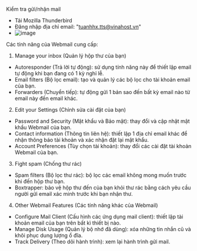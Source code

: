 Kiểm tra gửi/nhận mail
- Tải Mozilla Thunderbird
- Đăng nhập địa chỉ email: "tuanhhx.tts@vinahost.vn"
- ![image](https://github.com/user-attachments/assets/b65d9f3f-46db-4d59-be19-334e23256332)






Các tính năng của Webmail cung cấp:

1. Manage your inbox (Quản lý hộp thư của bạn)
- Autoresponder (Trả lời tự động): sử dụng tính năng này để thiết lập email tự động khi bạn đang có 1 kỳ nghỉ lễ.
- Email filters (Bộ lọc email): tạo và quản lý các bộ lọc cho tài khoản email của bạn.
- Forwarders (Chuyển tiếp): tự động gửi 1 bản sao đến bất kỳ email nào từ email này đến email khác.
2. Edit your Settings (Chỉnh sửa cài đặt của bạn)
- Password and Security (Mật khẩu và Bảo mật): thay đổi và cập nhật mật khẩu Webmail của bạn.
- Contact information (Thông tin liên hệ): thiết lập 1 địa chỉ email khác để nhận thông báo tài khoản và xác nhận đặt lại mật khẩu. 
- Account Preferences (Tùy chọn tài khoản): thay đổi các cài đặt tài khoản Webmail của bạn.
3. Fight spam (Chống thư rác)
- Spam filters (Bộ lọc thư rác): bộ lọc các email không mong muốn trước khi đến hộp thư bạn.
- Boxtrapper: bảo vệ hộp thư đến của bạn khỏi thư rác bằng cách yêu cầu người gửi email xác minh trước khi bạn nhận thư.
4. Other Webmail Features (Các tính năng khác của Webmail)
- Configure Mail Client (Cấu hình các ứng dụng mail client): thiết lập tài khoản email của bạn trên bất kì thiết bị nào.
- Manage Disk Usage (Quản lý bộ nhớ đã dùng): xóa những tin nhắn cũ và khôi phục dung lượng ổ đĩa.
- Track Delivery (Theo dõi hành trình): xem lại hành trình gửi mail.
